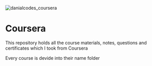 ![danialcodes_coursera](https://user-images.githubusercontent.com/73881479/118405727-db931380-b69a-11eb-80d6-f0731142a5ff.png)
# Coursera

This repository holds all the course materials, notes, questions and certificates which I took from Coursera

Every course is devide into their name folder
